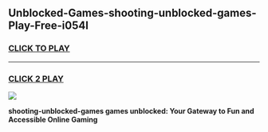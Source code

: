 
## Unblocked-Games-shooting-unblocked-games-Play-Free-i054l
<h3>
<a href="https://premium76.site?title=shooting-unblocked-games&ref=09A">CLICK TO PLAY</a></h3>
<hr>

<h3>
<a href="https://premium76.site?title=shooting-unblocked-games&ref=09A">CLICK 2 PLAY</a>
  
</h3>

<a href="https://premium76.site?title=shooting-unblocked-games&ref=09A"><img src="https://clearcache.store/games.png"></a>


**shooting-unblocked-games games unblocked: Your Gateway to Fun and Accessible Online Gaming**
